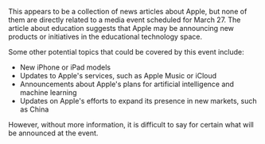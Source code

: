 This appears to be a collection of news articles about Apple, but none of them are directly related to a media event scheduled for March 27. The article about education suggests that Apple may be announcing new products or initiatives in the educational technology space.

Some other potential topics that could be covered by this event include:

* New iPhone or iPad models
* Updates to Apple's services, such as Apple Music or iCloud
* Announcements about Apple's plans for artificial intelligence and machine learning
* Updates on Apple's efforts to expand its presence in new markets, such as China

However, without more information, it is difficult to say for certain what will be announced at the event.